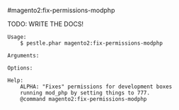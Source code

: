 #magento2:fix-permissions-modphp

TODO: WRITE THE DOCS!
    
    Usage: 
        $ pestle.phar magento2:fix-permissions-modphp
    
    Arguments:
    
    Options:
    
    Help:
        ALPHA: "Fixes" permissions for development boxes
        running mod_php by setting things to 777.
        @command magento2:fix-permissions-modphp
    
    
    
